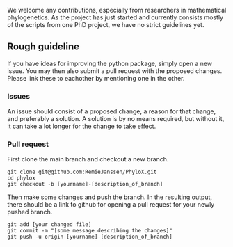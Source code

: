 We welcome any contributions, especially from researchers in mathematical phylogenetics. 
As the project has just started and currently consists mostly of the scripts from one PhD project, we have no strict guidelines yet.

## Rough guideline
If you have ideas for improving the python package, simply open a new issue.
You may then also submit a pull request with the proposed changes.
Please link these to eachother by mentioning one in the other.

### Issues
An issue should consist of a proposed change, a reason for that change, and preferably a solution.
A solution is by no means required, but without it, it can take a lot longer for the change to take effect.

### Pull request
First clone the main branch and checkout a new branch.
```
git clone git@github.com:RemieJanssen/PhyloX.git
cd phylox
git checkout -b [yourname]-[description_of_branch]
```
Then make some changes and push the branch. In the resulting output, there should be a link to github for opening a pull request for your newly pushed branch.
```
git add [your changed file]
git commit -m "[some message describing the changes]"
git push -u origin [yourname]-[description_of_branch]
```
